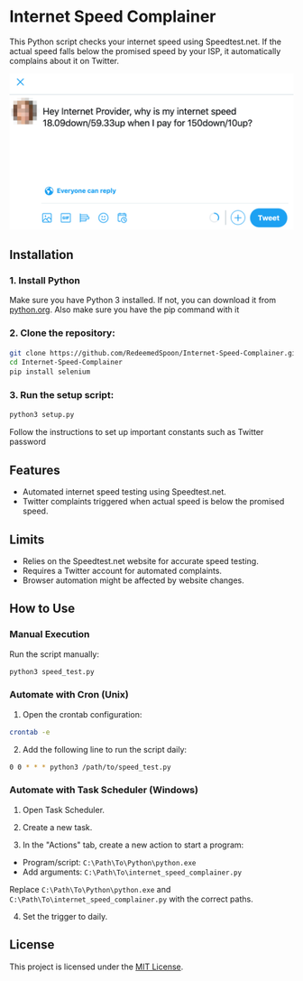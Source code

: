 # Internet Speed Complainer

This Python script checks your internet speed using Speedtest.net. If the actual speed falls below the promised speed by your ISP, it automatically complains about it on Twitter.

![Screenshot](preview.png)

## Installation

### 1. Install Python

Make sure you have Python 3 installed. If not, you can download it from [python.org](https://www.python.org/downloads/). Also make sure you have the pip command with it

### 2. Clone the repository:

```bash
git clone https://github.com/RedeemedSpoon/Internet-Speed-Complainer.git
cd Internet-Speed-Complainer
pip install selenium
```

### 3. Run the setup script:

```bash
python3 setup.py
```

Follow the instructions to set up important constants such as Twitter password

## Features

- Automated internet speed testing using Speedtest.net.
- Twitter complaints triggered when actual speed is below the promised speed.

## Limits

- Relies on the Speedtest.net website for accurate speed testing.
- Requires a Twitter account for automated complaints.
- Browser automation might be affected by website changes.

## How to Use

### Manual Execution

Run the script manually:

```bash
python3 speed_test.py
```

### Automate with Cron (Unix)

1. Open the crontab configuration:

```bash
crontab -e
```

2. Add the following line to run the script daily:

```bash
0 0 * * * python3 /path/to/speed_test.py
```

### Automate with Task Scheduler (Windows)

1. Open Task Scheduler.

2. Create a new task.

3. In the "Actions" tab, create a new action to start a program:

- Program/script: `C:\Path\To\Python\python.exe`
- Add arguments: `C:\Path\To\internet_speed_complainer.py`

Replace `C:\Path\To\Python\python.exe` and `C:\Path\To\internet_speed_complainer.py` with the correct paths.

4. Set the trigger to daily.

## License

This project is licensed under the [MIT License](LICENSE).
